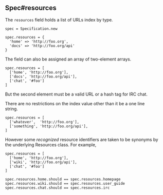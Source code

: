 ## Spec#resources

The `resources` field holds a list of URLs index by type.

    spec = Specification.new

    spec.resources = {
      'home' => 'http://foo.org',
      'docs' => 'http://foo.org/api'
    }

The field can also be assigned an array of two-element arrays.

    spec.resources = [
      ['home', 'http://foo.org'],
      ['docs', 'http://foo.org/api'],
      ['chat', '#foo']
    ]

But the second element must be a valid URL or a hash tag for IRC chat.

There are no restrictions on the index value other than it be a one
line string.

    spec.resources = [
      ['whatever',  'http://foo.org'],
      ['something', 'http://foo.org/api'],
    ]

However some _recognized_ resource identifiers are taken to be
synonyms by the underlying Resources class. For example,

    spec.resources = [
      ['home', 'http://foo.org'],
      ['wiki', 'http://foo.org/api'],
      ['chat', '#foo']
    ]

    spec.resources.home.should == spec.resources.homepage
    spec.resources.wiki.should == spec.resources.user_guide
    spec.resources.chat.should == spec.resources.irc

